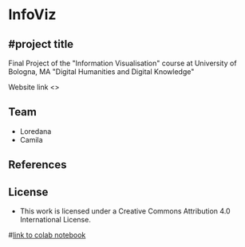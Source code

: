 # InfoViz
#project title
-

Final Project of the "Information Visualisation" course at University of Bologna, MA "Digital Humanities and Digital Knowledge"

Website link <>

Team
-
- Loredana
- Camila

References
- 
    
License
-

- This work is licensed under a Creative Commons Attribution 4.0 International License.


#[link to colab notebook](https://colab.research.google.com/drive/1ZG3FuSWM6gatp4zHYXBckv53C30E9sPy#scrollTo=fpJoLcProPtT)

